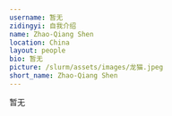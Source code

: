 ```yaml
---
username: 暂无
zidingyi: 自我介绍
name: Zhao-Qiang Shen
location: China
layout: people
bio: 暂无
picture: /slurm/assets/images/龙猫.jpeg
short_name: Zhao-Qiang Shen
---
```


暂无
